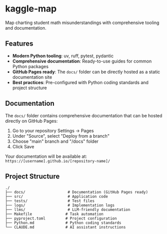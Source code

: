 # kaggle-map

Map charting student math misunderstandings with comprehensive tooling and documentation.

## Features

- **Modern Python tooling**: uv, ruff, pytest, pydantic
- **Comprehensive documentation**: Ready-to-use guides for common Python packages
- **GitHub Pages ready**: The `docs/` folder can be directly hosted as a static documentation site
- **Best practices**: Pre-configured with Python coding standards and project structure

## Documentation

The `docs/` folder contains comprehensive documentation that can be hosted directly on GitHub Pages:

1. Go to your repository Settings → Pages
2. Under "Source", select "Deploy from a branch"
3. Choose "main" branch and "/docs" folder
4. Click Save

Your documentation will be available at: `https://[username].github.io/[repository-name]/`

## Project Structure

```
./
├── docs/                   # Documentation (GitHub Pages ready)
├── src/                    # Application code
├── tests/                  # Test files
├── logs/                   # Implementation logs
├── llms/                   # LLM-friendly documentation
├── Makefile               # Task automation
├── pyproject.toml         # Project configuration
├── Python.md              # Python coding standards
└── CLAUDE.md              # AI assistant instructions
```